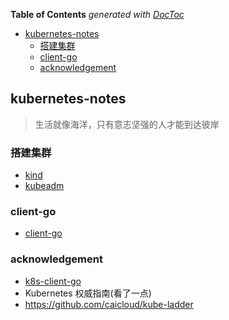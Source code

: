 <!-- START doctoc generated TOC please keep comment here to allow auto update -->
<!-- DON'T EDIT THIS SECTION, INSTEAD RE-RUN doctoc TO UPDATE -->
**Table of Contents**  *generated with [DocToc](https://github.com/thlorenz/doctoc)*

- [kubernetes-notes](#kubernetes-notes)
  - [搭建集群](#%E6%90%AD%E5%BB%BA%E9%9B%86%E7%BE%A4)
  - [client-go](#client-go)
  - [acknowledgement](#acknowledgement)

<!-- END doctoc generated TOC please keep comment here to allow auto update -->

## kubernetes-notes

> 生活就像海洋，只有意志坚强的人才能到达彼岸

### 搭建集群

- [kind](https://kind.sigs.k8s.io/docs/user/quick-start/)
- [kubeadm](https://kubernetes.io/docs/setup/production-environment/tools/kubeadm/create-cluster-kubeadm/)

### client-go

- [client-go](https://pkg.go.dev/k8s.io/client-go@v0.19.0/kubernetes#section-documentation)

### acknowledgement

- [k8s-client-go](https://github.com/owenliang/k8s-client-go)
- Kubernetes 权威指南(看了一点)
- https://github.com/caicloud/kube-ladder
